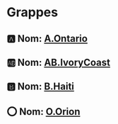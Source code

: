 # Grappes


## :a: Nom: [A.Ontario](../A.Ontario)

## :ab: Nom: [AB.IvoryCoast](../AB.IvoryCoast)

## :b: Nom: [B.Haiti](../B.Haiti)

## :o: Nom: [O.Orion](../O.Orion)
